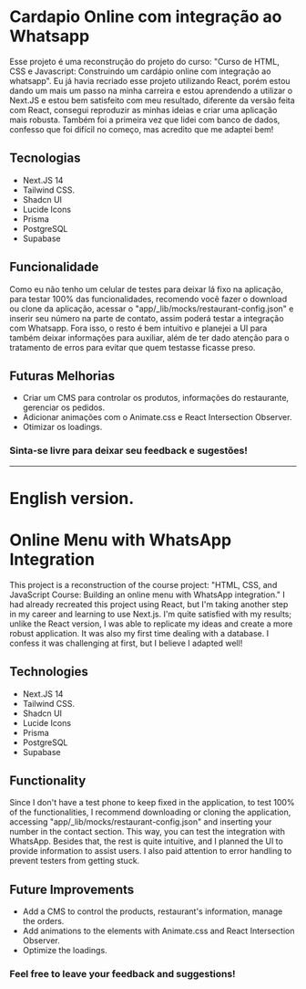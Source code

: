 # Cardapio Online com integração ao Whatsapp

Esse projeto é uma reconstrução do projeto do curso: "Curso de HTML, CSS e Javascript: Construindo um cardápio online com integração ao whatsapp".
Eu já havia recriado esse projeto utilizando React, porém estou dando um mais um passo na minha carreira e estou aprendendo a utilizar o Next.JS e estou bem satisfeito com meu resultado, diferente da versão feita com React, consegui reproduzir as minhas ideias e criar uma aplicação mais robusta.
Também foi a primeira vez que lidei com banco de dados, confesso que foi difícil no começo, mas acredito que me adaptei bem!

## Tecnologias
- Next.JS 14
- Tailwind CSS.
- Shadcn UI
- Lucide Icons
- Prisma
- PostgreSQL
- Supabase

## Funcionalidade

Como eu não tenho um celular de testes para deixar lá fixo na aplicação, para testar 100% das funcionalidades, recomendo você fazer o download ou clone da aplicação, acessar o "app/_lib/mocks/restaurant-config.json" e inserir seu número na parte de contato, assim poderá testar a integração com Whatsapp.
Fora isso, o resto é bem intuitivo e planejei a UI para também deixar informações para auxiliar, além de ter dado atenção para o tratamento de erros para evitar que quem testasse ficasse preso.

## Futuras Melhorias

- Criar um CMS para controlar os produtos, informações do restaurante, gerenciar os pedidos.
- Adicionar animações com o Animate.css e React Intersection Observer.
- Otimizar os loadings.

### Sinta-se livre para deixar seu feedback e sugestões!

_____________________________________________________________________

# English version.

# Online Menu with WhatsApp Integration

This project is a reconstruction of the course project: "HTML, CSS, and JavaScript Course: Building an online menu with WhatsApp integration." I had already recreated this project using React, but I'm taking another step in my career and learning to use Next.js. I'm quite satisfied with my results; unlike the React version, I was able to replicate my ideas and create a more robust application. It was also my first time dealing with a database. I confess it was challenging at first, but I believe I adapted well!

## Technologies
- Next.JS 14
- Tailwind CSS.
- Shadcn UI
- Lucide Icons
- Prisma
- PostgreSQL
- Supabase

## Functionality
Since I don't have a test phone to keep fixed in the application, to test 100% of the functionalities, I recommend downloading or cloning the application, accessing "app/_lib/mocks/restaurant-config.json" and inserting your number in the contact section. This way, you can test the integration with WhatsApp. Besides that, the rest is quite intuitive, and I planned the UI to provide information to assist users. I also paid attention to error handling to prevent testers from getting stuck.

## Future Improvements
- Add a CMS to control the products, restaurant's information, manage the orders.
- Add animations to the elements with Animate.css and React Intersection Observer.
- Optimize the loadings.

### Feel free to leave your feedback and suggestions!